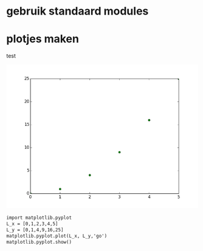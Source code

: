 # gebruik standaard modules



# plotjes maken

test

![](plotje1.png)

    import matplotlib.pyplot
    L_x = [0,1,2,3,4,5]
    L_y = [0,1,4,9,16,25]
    matplotlib.pyplot.plot(L_x, L_y,'go')
    matplotlib.pyplot.show()

